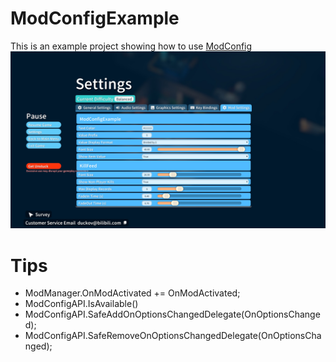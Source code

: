 # ModConfigExample
This is an example project showing how to use [ModConfig](https://github.com/FrozenFish259/duckov_mod_config)  
![ScreenShot](./1.JPG)

# Tips
* ModManager.OnModActivated += OnModActivated;
* ModConfigAPI.IsAvailable()
* ModConfigAPI.SafeAddOnOptionsChangedDelegate(OnOptionsChanged);
* ModConfigAPI.SafeRemoveOnOptionsChangedDelegate(OnOptionsChanged);